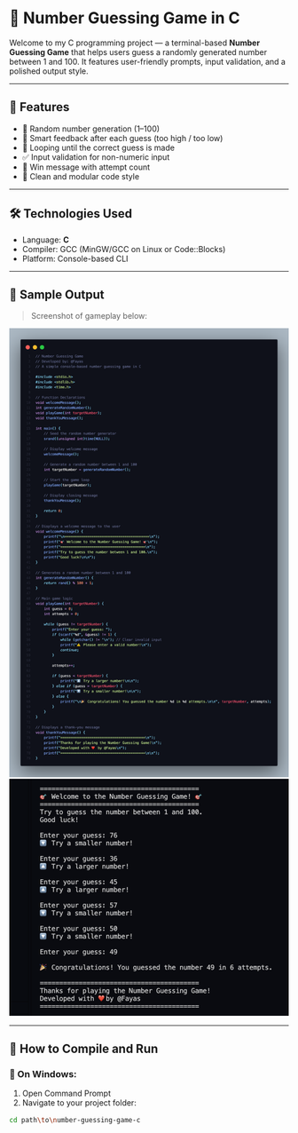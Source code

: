 # 🎯 Number Guessing Game in C

Welcome to my C programming project — a terminal-based **Number Guessing Game** that helps users guess a randomly generated number between 1 and 100. It features user-friendly prompts, input validation, and a polished output style.

---

## 📌 Features

- 🎲 Random number generation (1–100)
- 🧠 Smart feedback after each guess (too high / too low)
- 🔁 Looping until the correct guess is made
- ✅ Input validation for non-numeric input
- 🎉 Win message with attempt count
- 🧼 Clean and modular code style

---

## 🛠️ Technologies Used

- Language: **C**
- Compiler: GCC (MinGW/GCC on Linux or Code::Blocks)
- Platform: Console-based CLI

---

## 🧪 Sample Output

> Screenshot of gameplay below:

![Code Snapshot](codesnap.png)
![Sample Output](outputsnap.png)

---

## 🚀 How to Compile and Run

### 🔹 On Windows:

1. Open Command Prompt
2. Navigate to your project folder:
```bash
cd path\to\number-guessing-game-c